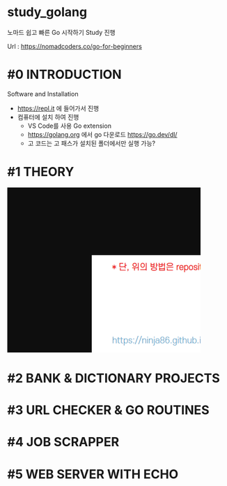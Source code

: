 # study_golang

노마드 쉽고 빠른 Go 시작하기 Study 진행

Url : https://nomadcoders.co/go-for-beginners

# #0 INTRODUCTION

Software and Installation

- https://repl.it 에 들어가서 진행
- 컴퓨터에 설치 하여 진행
  - VS Code를 사용 Go extension
  - https://golang.org 에서 go 다운로드
    https://go.dev/dl/
  - 고 코드는 고 패스가 설치된 폴더에서만 실행 가능?

# #1 THEORY

![image-20220202193725335](https://raw.githubusercontent.com/redplug/shareimages/master/img/image-20220202193725335.png)

# \#2 BANK & DICTIONARY PROJECTS



# \#3 URL CHECKER & GO ROUTINES



# \#4 JOB SCRAPPER



# \#5 WEB SERVER WITH ECHO
